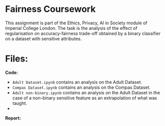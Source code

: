 # Fairness Coursework

This assignment is part of the Ethics, Privacy, AI in Society module of Imperial College London. 
The task is the analysis of the effect of regularisation on accuracy-fairness trade-off obtained by a binary classifier on a dataset with sensitive attributes.

# Files:

**Code:**

* `Adult Dataset.ipynb` contains an analysis on the Adult Dataset. 
* `Compas Dataset.ipynb` contains an analysis on the Compas Dataset.
* `Adult non-binary.ipynb` contains an analysis on the Adult Dataset in the case of a non-binary sensitive feature as an extrapolation of what was taught. 
* 

**Report:**